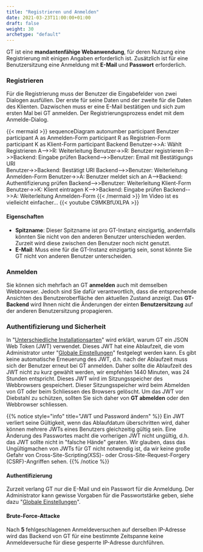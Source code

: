 ```yaml
---
title: "Registrieren und Anmelden"
date: 2021-03-23T11:00:00+01:00
draft: false
weight: 30
archetype: "default"
---
```

GT ist eine **mandantenfähige Webanwendung**, für deren Nutzung eine Registrierung mit einigen Angaben erforderlich ist. Zusätzlich ist für eine Benutzersitzung eine Anmeldung mit **E-Mail** und **Passwort** erforderlich.

### Registrieren
Für die Registrierung muss der Benutzer die Eingabefelder von zwei Dialogen ausfüllen. Der erste für seine Daten und der zweite für die Daten des Klienten. Dazwischen muss er eine E-Mail bestätigen und sich zum ersten Mal bei GT anmelden. Der Registrierungsprozess endet mit dem Anmelde-Dialog.

{{< mermaid >}}
sequenceDiagram
    autonumber
    participant Benutzer
    participant A as Anmelden-Form
    participant R as Registrien-Form
    participant K as Klient-Form
    participant Backend
    Benutzer->>A: Wählt Registrieren
    A-->>R: Weiterleitung
    Benutzer->>R: Benutzer registrieren
    R-->>Backend: Eingabe prüfen
    Backend-->>Benutzer: Email mit Bestätigungs URI  
    Benutzer->>Backend: Bestätigt URI
    Backend-->>Benutzer: Weiterleitung Anmelden-Form
    Benutzer->>A: Benutzer meldet sich an
    A-->Backend: Authentifizierung prüfen
    Backend-->>Benutzer: Weiterleitung Klient-Form
    Benutzer->>K: Klient eintragen
    K-->>Backend: Eingabe prüfen
    Backend-->>A: Weiterleitung Anmelden-Form
{{< /mermaid >}}
Im Video ist es vielleicht einfacher...
{{< youtube C9MKBfUXLPA >}}

#### Eigenschaften
- **Spitzname**: Dieser Spitzname ist pro GT-Instanz einzigartig, andernfalls könnten Sie nicht von den anderen Benutzer unterschieden werden. Zurzeit wird diese zwischen den Benutzer noch nicht genutzt.
- **E-Mail**: Muss eine für die GT-Instanz einzigartig sein, sonst könnte Sie GT nicht von anderen Benutzer unterscheiden.

### Anmelden
Sie können sich mehrfach an GT **anmelden** auch mit demselben Webbrowser. Jedoch sind Sie dafür verantwortlich, dass die entsprechende Ansichten des Benutzeroberfläche den aktuellen Zustand anzeigt. Das **GT-Backend** wird Ihnen nicht die Änderungen der einten **Benutzersitzung** auf der anderen Benutzersitzung propagieren. 

### Authentifizierung und Sicherheit
In "[Unterschiedliche Installationsarten](../../intro/installationupdate/installationbefore)" wird erklärt, warum GT ein JSON Web Token (JWT) verwendet. Dieses JWT hat eine Ablaufzeit, die vom Administrator unter "[Globale Einstellungen](../../admindata/globalsettings)" festgelegt werden kann. Es gibt keine automatische Erneuerung des JWT, d.h. nach der Ablaufzeit muss sich der Benutzer erneut bei GT anmelden. Daher sollte die Ablaufzeit des JWT nicht zu kurz gewählt werden, wir empfehlen 1440 Minuten, was 24 Stunden entspricht. Dieses JWT wird im Sitzungsspeicher des Webbrowsers gespeichert. Dieser Sitzungsspeicher wird beim Abmelden von GT oder beim Schliessen des Browsers gelöscht. Um das JWT vor Diebstahl zu schützen, sollten Sie sich daher von **GT abmelden** oder den Webbrowser schliessen.

{{% notice style="info" title="JWT und Password ändern" %}}
Ein JWT verliert seine Gültigkeit, wenn das Ablaufdatum überschritten wird, daher können mehrere JWTs eines Benutzers gleichzeitig gültig sein. Eine Änderung des Passwortes macht die vorherigen JWT nicht ungültig, d.h. das JWT sollte nicht in "falsche Hände" geraten. Wir glauben, dass das Ungültigmachen von JWTs für GT nicht notwendig ist, da wir keine große Gefahr von Cross-Site-Scripting(XSS)- oder Cross-Site-Request-Forgery (CSRF)-Angriffen sehen.
{{% /notice %}}

#### Authentifizierung
Zurzeit verlang GT nur die E-Mail und ein Passwort für die Anmeldung. Der Administrator kann gewisse Vorgaben für die Passwortstärke geben, siehe dazu "[Globale Einstellungen](../../admindata/globalsettings)".

#### Brute-Force-Attacke
Nach **5** fehlgeschlagenen Anmeldeversuchen auf derselben IP-Adresse wird das Backend von GT für eine bestimmte Zeitspanne keine Anmeldeversuche für diese gesperrte IP-Adresse durchführen.